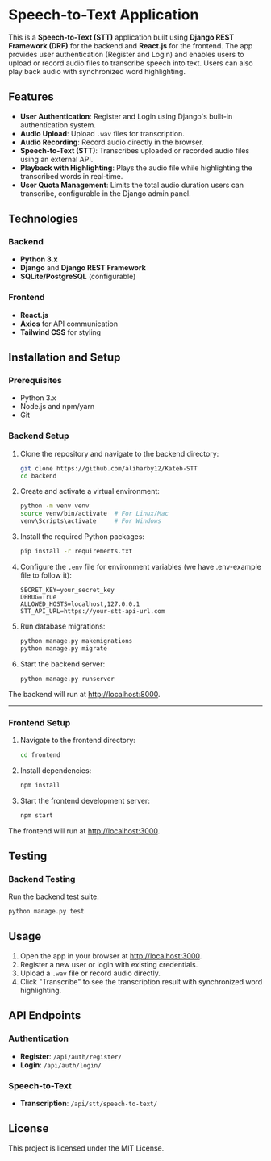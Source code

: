 # Speech-to-Text Application

This is a **Speech-to-Text (STT)** application built using **Django REST Framework (DRF)** for the backend and **React.js** for the frontend. The app provides user authentication (Register and Login) and enables users to upload or record audio files to transcribe speech into text. Users can also play back audio with synchronized word highlighting.


## Features

- **User Authentication**: Register and Login using Django's built-in authentication system.
- **Audio Upload**: Upload `.wav` files for transcription.
- **Audio Recording**: Record audio directly in the browser.
- **Speech-to-Text (STT)**: Transcribes uploaded or recorded audio files using an external API.
- **Playback with Highlighting**: Plays the audio file while highlighting the transcribed words in real-time.
- **User Quota Management**: Limits the total audio duration users can transcribe, configurable in the Django admin panel.


## Technologies

### Backend
- **Python 3.x**
- **Django** and **Django REST Framework**
- **SQLite/PostgreSQL** (configurable)

### Frontend
- **React.js**
- **Axios** for API communication
- **Tailwind CSS** for styling


## Installation and Setup

### Prerequisites
- Python 3.x
- Node.js and npm/yarn
- Git


### Backend Setup

1. Clone the repository and navigate to the backend directory:
   ```bash
   git clone https://github.com/aliharby12/Kateb-STT
   cd backend
   ```

2. Create and activate a virtual environment:
   ```bash
   python -m venv venv
   source venv/bin/activate  # For Linux/Mac
   venv\Scripts\activate     # For Windows
   ```

3. Install the required Python packages:
   ```bash
   pip install -r requirements.txt
   ```

4. Configure the `.env` file for environment variables (we have .env-example file to follow it):
   ```env
   SECRET_KEY=your_secret_key
   DEBUG=True
   ALLOWED_HOSTS=localhost,127.0.0.1
   STT_API_URL=https://your-stt-api-url.com
   ```

5. Run database migrations:
   ```bash
   python manage.py makemigrations
   python manage.py migrate
   ```

6. Start the backend server:
   ```bash
   python manage.py runserver
   ```

The backend will run at [http://localhost:8000](http://localhost:8000).

---

### Frontend Setup

1. Navigate to the frontend directory:
   ```bash
   cd frontend
   ```

2. Install dependencies:
   ```bash
   npm install
   ```

3. Start the frontend development server:
   ```bash
   npm start
   ```

The frontend will run at [http://localhost:3000](http://localhost:3000).


## Testing

### Backend Testing
Run the backend test suite:
```bash
python manage.py test
```


## Usage

1. Open the app in your browser at [http://localhost:3000](http://localhost:3000).
2. Register a new user or login with existing credentials.
3. Upload a `.wav` file or record audio directly.
4. Click "Transcribe" to see the transcription result with synchronized word highlighting.


## API Endpoints

### Authentication
- **Register**: `/api/auth/register/`
- **Login**: `/api/auth/login/`

### Speech-to-Text
- **Transcription**: `/api/stt/speech-to-text/`


## License

This project is licensed under the MIT License.
